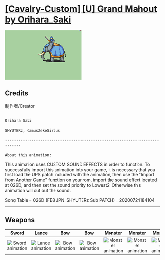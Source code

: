 # [\[Cavalry-Custom\] \[U\] Grand Mahout by Orihara_Saki](./)
 

<img src="./1.%20Sword/Sword_000.png" alt="[Cavalry-Custom] [U] Grand Mahout by Orihara_Saki standing" />

## Credits

制作者/Creator

~~~~~~~~~~~~~~

Orihara Saki

SHYUTERz, CamusZekeSirius

-----------------------------------------------------------------------------

About this animation:

~~~~~~~~~~~~~~~~~~~~~~~

This animation uses CUSTOM SOUND EFFECTS in order to function. To successfully import this animation into your game, it is necessary that you first load the UPS patch included with the animation, then use the "Import from Another Game" function on your rom, import the sound effect located at 026D, and then set the sound priority to Lowest2. Otherwise this animation will cut out the sound.

Song Table = 026D (FE8 JPN_SHYUTERz Sub PATCH) _ 20200724184104

-----------------------------------------------------------------------------

## Weapons
 

|Sword |Lance |Bow |Bow |Monster |Monster |Monster |Monster |Unarmed |Unarmed |Sound |
|  :---: | :---: | :---: | :---: | :---: | :---: | :---: | :---: | :---: | :---: | :---: |
| <img alt="Sword animation" src="./1.%20Sword/Sword.gif" /> | <img alt="Lance animation" src="./2.%20Lance/Lance.gif" /> | <img alt="Bow animation" src="./5.%20Bow/Bow.gif" /> | <img alt="Bow animation" src="./5.%20Bow%20(Tusk%20Attack)/Bow.gif" /> | <img alt="Monster animation" src="./8.%20Monster%20(Bld%20Tusk%20Crit)/Monster.gif" /> | <img alt="Monster animation" src="./8.%20Monster%20(Bld%20Tusk%20Fcs%20Atk)/Monster.gif" /> | <img alt="Monster animation" src="./8.%20Monster%20(Bld%20Tusk%20Trunk)/Monster.gif" /> | <img alt="Monster animation" src="./8.%20Monster%20(Trunk%20Swing)/Monster.gif" /> | <img alt="Unarmed animation" src="./8.%20Unarmed/Unarmed.gif" /> | <img alt="Unarmed animation" src="./8.%20Unarmed%20(Basic%20Melee%20Attack)/Unarmed.gif" /> | <img alt="Sound animation" src="./Sound%20Effects/Sound.gif" /> |
